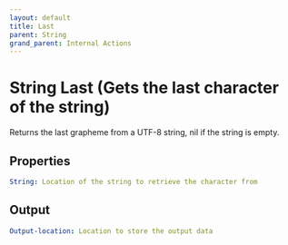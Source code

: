 ```yaml
---
layout: default
title: Last
parent: String
grand_parent: Internal Actions
---
```

# String Last (Gets the last character of the string)
Returns the last grapheme from a UTF-8 string, nil if the string is empty.

## Properties
```yaml
String: Location of the string to retrieve the character from
```

## Output
```yaml
Output-location: Location to store the output data
```
